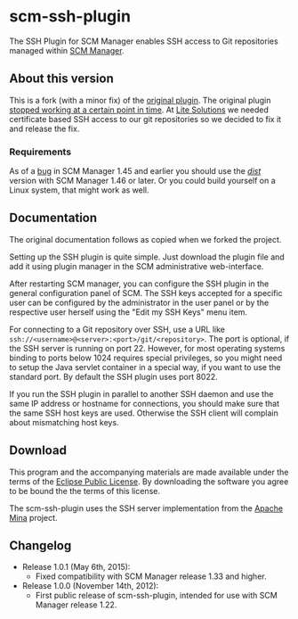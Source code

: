 # scm-ssh-plugin

The SSH Plugin for SCM Manager enables SSH access to Git repositories managed 
within [SCM Manager](http://www.scm-manager.org/).

## About this version

This is a fork (with a minor fix) of the [original plugin](http://oss.aquenos.com/scm/scm-ssh-plugin/).
The original plugin [stopped working at a certain point in time](https://github.com/litesolutions/scm-ssh-plugin/wiki).
At [Lite Solutions](http://www.litesolutions.es) we needed certificate based SSH
access to our git repositories so we decided to fix it and release the fix.

### Requirements

As of a [bug](https://bitbucket.org/sdorra/scm-manager/issue/720/plug-in-installation-fails-only-in-linux) in SCM Manager 1.45 and earlier you should use the _[dist](https://github.com/litesolutions/scm-ssh-plugin/tree/master/dist)_ version 
with SCM Manager 1.46 or later. Or you could build yourself on a Linux system,
that might work as well.

## Documentation

The original documentation follows as copied when we forked the project.

Setting up the SSH plugin is quite simple. Just download the plugin file and 
add it using plugin manager in the SCM administrative web-interface.

After restarting SCM manager, you can configure the SSH plugin in the general 
configuration panel of SCM. The SSH keys accepted for a specific user can be 
configured by the administrator in the user panel or by the respective user 
herself using the "Edit my SSH Keys" menu item.

For connecting to a Git repository over SSH, use a URL like `ssh://<username>@<server>:<port>/git/<repository>`. 
The port is optional, if the SSH server is running on port 22. However, for 
most operating systems binding to ports below 1024 requires special privileges, 
so you might need to setup the Java servlet container in a special way, if you 
want to use the standard port. By default the SSH plugin uses port 8022.

If you run the SSH plugin in parallel to another SSH daemon and use the same IP 
address or hostname for connections, you should make sure that the same SSH 
host keys are used. Otherwise the SSH client will complain about mismatching 
host keys.

## Download

This program and the accompanying materials are made available under the terms 
of the [Eclipse Public License](http://www.eclipse.org/legal/epl-v10.html). By 
downloading the software you agree to be bound the the terms of this license.

The scm-ssh-plugin uses the SSH server implementation from the [Apache Mina](http://mina.apache.org/) 
project.

## Changelog

- Release 1.0.1 (May 6th, 2015):
	- Fixed compatibility with SCM Manager release 1.33 and higher.
- Release 1.0.0 (November 14th, 2012):
	- First public release of scm-ssh-plugin, intended for use with SCM Manager 
release 1.22.